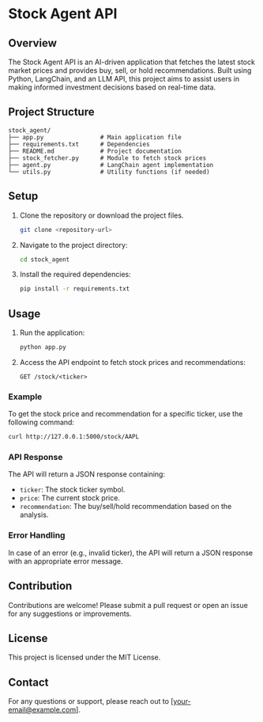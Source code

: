 # Stock Agent API

## Overview
The Stock Agent API is an AI-driven application that fetches the latest stock market prices and provides buy, sell, or hold recommendations. Built using Python, LangChain, and an LLM API, this project aims to assist users in making informed investment decisions based on real-time data.

## Project Structure
```
stock_agent/
├── app.py                # Main application file
├── requirements.txt      # Dependencies
├── README.md             # Project documentation
├── stock_fetcher.py      # Module to fetch stock prices
├── agent.py              # LangChain agent implementation
└── utils.py              # Utility functions (if needed)
```

## Setup

1. Clone the repository or download the project files.
   ```bash
   git clone <repository-url>
   ```
2. Navigate to the project directory:
   ```bash
   cd stock_agent
   ```
3. Install the required dependencies:
   ```bash
   pip install -r requirements.txt
   ```

## Usage

1. Run the application:
   ```bash
   python app.py
   ```
2. Access the API endpoint to fetch stock prices and recommendations:
   ```
   GET /stock/<ticker>
   ```

### Example

To get the stock price and recommendation for a specific ticker, use the following command:
```bash
curl http://127.0.0.1:5000/stock/AAPL
```

### API Response
The API will return a JSON response containing:
- `ticker`: The stock ticker symbol.
- `price`: The current stock price.
- `recommendation`: The buy/sell/hold recommendation based on the analysis.

### Error Handling
In case of an error (e.g., invalid ticker), the API will return a JSON response with an appropriate error message.

## Contribution
Contributions are welcome! Please submit a pull request or open an issue for any suggestions or improvements.

## License
This project is licensed under the MIT License.

## Contact
For any questions or support, please reach out to [your-email@example.com].
